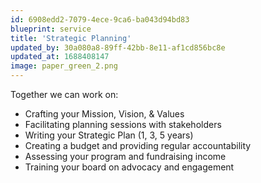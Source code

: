 ```yaml
---
id: 6908edd2-7079-4ece-9ca6-ba043d94bd83
blueprint: service
title: 'Strategic Planning'
updated_by: 30a080a8-89ff-42bb-8e11-af1cd856bc8e
updated_at: 1688408147
image: paper_green_2.png
---
```

Together we can work on: 
+ Crafting your Mission, Vision, & Values
+ Facilitating planning sessions with stakeholders
+ Writing your Strategic Plan (1, 3, 5 years)
+ Creating a budget and providing regular accountability
+ Assessing your program and fundraising income 
+ Training your board on advocacy and engagement